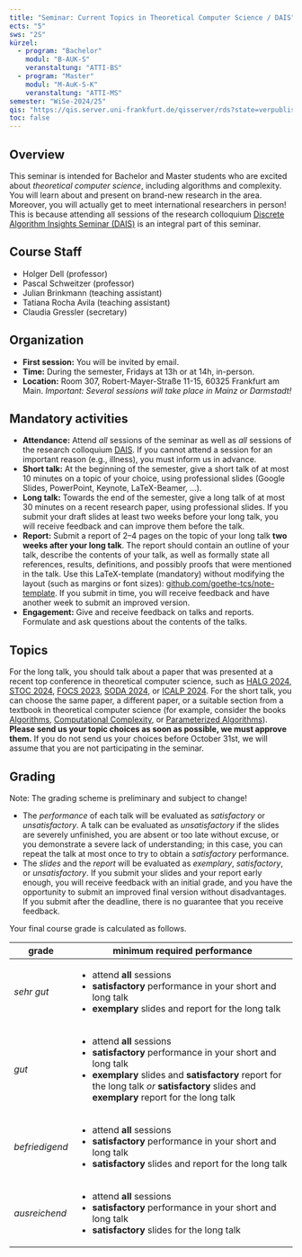 ```yaml
---
title: "Seminar: Current Topics in Theoretical Computer Science / DAIS"
ects: "5"
sws: "2S"
kürzel:
  - program: "Bachelor"
    modul: "B-AUK-S"
    veranstaltung: "ATTI-BS"
  - program: "Master"
    modul: "M-AuK-S-K"
    veranstaltung: "ATTI-MS"
semester: "WiSe-2024/25"
qis: "https://qis.server.uni-frankfurt.de/qisserver/rds?state=verpublish&status=init&vmfile=no&publishid=380885&moduleCall=webInfo&publishConfFile=webInfo&publishSubDir=veranstaltung"
toc: false
---
```


## Overview

This seminar is intended for Bachelor and Master students who are excited about _theoretical computer science_, including algorithms and complexity.
You will learn about and present on brand-new research in the area.
Moreover, you will actually get to meet international researchers in person!
This is because attending all sessions of the research colloquium [Discrete Algorithm Insights Seminar (DAIS)](https://dais.rhein-main-universitaeten.de/) is an integral part of this seminar.

## Course Staff

- Holger Dell (professor)
- Pascal Schweitzer (professor)
- Julian Brinkmann (teaching assistant)
- Tatiana Rocha Avila (teaching assistant)
- Claudia Gressler (secretary)

## Organization

- **First session:** You will be invited by email.
- **Time:** During the semester, Fridays at 13h or at 14h, in-person.
- **Location:** Room 307, Robert-Mayer-Straße 11-15, 60325 Frankfurt am Main. _Important: Several sessions will take place in Mainz or Darmstadt!_

## Mandatory activities

- **Attendance:** Attend _all_ sessions of the seminar as well as _all_ sessions of the research colloquium [DAIS](https://dais.rhein-main-universitaeten.de/). If you cannot attend a session for an important reason (e.g., illness), you must inform us in advance.
- **Short talk:** At the beginning of the semester, give a short talk of at most 10 minutes on a topic of your choice, using professional slides (Google Slides, PowerPoint, Keynote, LaTeX-Beamer, ...).
- **Long talk:** Towards the end of the semester, give a long talk of at most 30 minutes on a recent research paper, using professional slides. If you submit your draft slides at least two weeks before your long talk, you will receive feedback and can improve them before the talk.
- **Report:** Submit a report of 2–4 pages on the topic of your long talk **two weeks after your long talk**. The report should contain an outline of your talk, describe the contents of your talk, as well as formally state all references, results, definitions, and possibly proofs that were mentioned in the talk. Use this LaTeX-template (mandatory) without modifying the layout (such as margins or font sizes): [github.com/goethe-tcs/note-template](https://github.com/goethe-tcs/note-template). If you submit in time, you will receive feedback and have another week to submit an improved version.
- **Engagement:** Give and receive feedback on talks and reports. Formulate and ask questions about the contents of the talks.

## Topics

For the long talk, you should talk about a paper that was presented at a recent top conference in theoretical computer science, such as
[HALG 2024](https://halg2024.ideas-ncbr.pl/wp-content/uploads/2024/06/HALG2024-agenda-03.06.2024-update.pdf),
[STOC 2024](https://dblp.org/db/conf/stoc/stoc2024.html),
[FOCS 2023](https://dblp.org/db/conf/focs/focs2023.html),
[SODA 2024](https://dblp.org/db/conf/soda/soda2024.html), or
[ICALP 2024](https://dblp.org/db/conf/icalp/icalp2024.html).
For the short talk, you can choose the same paper, a different paper, or a suitable section from a textbook in theoretical computer science (for example, consider the books [Algorithms](https://jeffe.cs.illinois.edu/teaching/algorithms/book/Algorithms-JeffE.pdf), [Computational Complexity](https://ubffm.hds.hebis.de/Record/HEB48053893X), or [Parameterized Algorithms](https://www.mimuw.edu.pl/~malcin/book/parameterized-algorithms.pdf)).
**Please send us your topic choices as soon as possible, we must approve them.** If you do not send us your choices before October 31st, we will assume that you are not participating in the seminar.

## Grading

Note: The grading scheme is preliminary and subject to change!

- The _performance_ of each talk will be evaluated as _satisfactory_ or _unsatisfactory_. A talk can be evaluated as _unsatisfactory_ if the slides are severely unfinished, you are absent or too late without excuse, or you demonstrate a severe lack of understanding; in this case, you can repeat the talk at most once to try to obtain a _satisfactory_ performance.
- The _slides_ and the _report_ will be evaluated as _exemplary_, _satisfactory_, or _unsatisfactory_. If you submit your slides and your report early enough, you will receive feedback with an initial grade, and you have the opportunity to submit an improved final version without disadvantages. If you submit after the deadline, there is no guarantee that you receive feedback.

Your final course grade is calculated as follows.

<table class="ring-accent ring-1 mx-auto">
  <thead class="bg-accent text-accent-content">
    <tr>
      <th class="p-2">grade</th>
      <th class="p-2">minimum required performance</th>
    </tr>
  </thead>
  <tbody>
    <tr class="bg-base text-base-content">
      <td class="p-2"><em>sehr gut</em></td>
      <td class="p-2">
        <ul>
          <li>attend <strong>all</strong> sessions</li>
          <li><strong>satisfactory</strong> performance in your short and long talk</li>
          <li><strong>exemplary</strong> slides and report for the long talk</li>
        </ul>
      </td>
    </tr>
    <tr class="bg-base-200 text-base-content">
      <td class="p-2"><em>gut</em></td>
      <td class="p-2">
        <ul>
          <li>attend <strong>all</strong> sessions</li>
          <li><strong>satisfactory</strong> performance in your short and long talk</li>
          <li><strong>exemplary</strong> slides and <strong>satisfactory</strong> report for the long talk <em>or</em> <strong>satisfactory</strong> slides and <strong>exemplary</strong> report for the long talk</li>
        </ul>
      </td>
    </tr>
    <tr class="bg-base text-base-content">
      <td class="p-2"><em>befriedigend</em></td>
      <td class="p-2">
        <ul>
          <li>attend <strong>all</strong> sessions</li>
          <li><strong>satisfactory</strong> performance in your short and long talk</li>
          <li><strong>satisfactory</strong> slides and report for the long talk</li>
        </ul>
      </td>
    </tr>
    <tr class="bg-base-200 text-base-content">
      <td class="p-2"><em>ausreichend</em></td>
      <td class="p-2">
         <ul>
          <li>attend <strong>all</strong> sessions</li>
          <li><strong>satisfactory</strong> performance in your short and long talk</li>
          <li><strong>satisfactory</strong> slides for the long talk</li>
        </ul>
      </td>
    </tr>
  </tbody>
</table>

